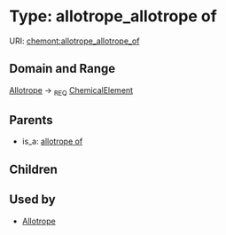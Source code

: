 
# Type: allotrope_allotrope of




URI: [chemont:allotrope_allotrope_of](https://w3id.org/chemont/allotrope_allotrope_of)


## Domain and Range

[Allotrope](Allotrope.md) ->  <sub>REQ</sub> [ChemicalElement](ChemicalElement.md)

## Parents

 *  is_a: [allotrope of](allotrope_of.md)

## Children


## Used by

 * [Allotrope](Allotrope.md)
